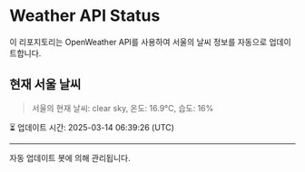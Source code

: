
# Weather API Status

이 리포지토리는 OpenWeather API를 사용하여 서울의 날씨 정보를 자동으로 업데이트합니다.

## 현재 서울 날씨
> 서울의 현재 날씨: clear sky, 온도: 16.9°C, 습도: 16%

⏳ 업데이트 시간: 2025-03-14 06:39:26 (UTC)

---
자동 업데이트 봇에 의해 관리됩니다.
